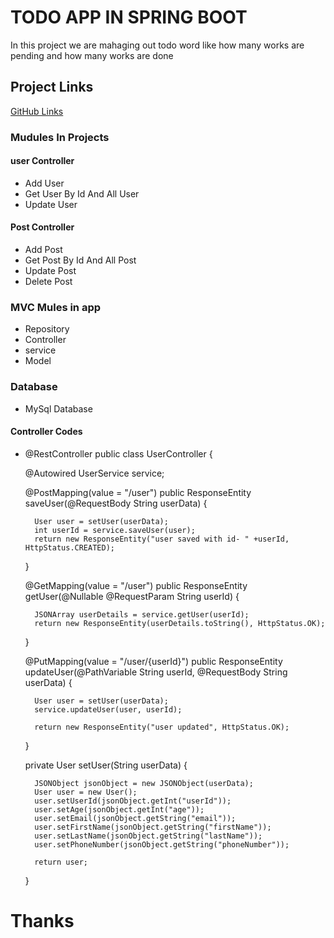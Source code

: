 # TODO APP IN SPRING BOOT

In this project we are mahaging out todo word like how many works are pending and how many works are done


## Project Links

[GitHub Links](https://github.com/laljisingh/springBoot/tree/chatApplication/todo)

### Mudules In Projects
#### user Controller
* Add User
* Get User By Id And All User
* Update User

#### Post Controller
* Add Post
* Get Post By Id And All Post
* Update Post
* Delete Post

### MVC Mules in app
- Repository
- Controller
- service
- Model
### Database
- MySql Database

#### Controller Codes
- @RestController
  public class UserController {

  @Autowired
  UserService service;

  @PostMapping(value = "/user")
  public ResponseEntity saveUser(@RequestBody String userData) {

        User user = setUser(userData);
        int userId = service.saveUser(user);
        return new ResponseEntity("user saved with id- " +userId, HttpStatus.CREATED);

  }

  @GetMapping(value = "/user")
  public ResponseEntity<String> getUser(@Nullable @RequestParam String userId) {

        JSONArray userDetails = service.getUser(userId);
        return new ResponseEntity(userDetails.toString(), HttpStatus.OK);
  }



    @PutMapping(value = "/user/{userId}")
    public ResponseEntity<String> updateUser(@PathVariable String userId, @RequestBody String userData) {

        User user = setUser(userData);
        service.updateUser(user, userId);

        return new ResponseEntity("user updated", HttpStatus.OK);

    }


    private User setUser(String userData) {

        JSONObject jsonObject = new JSONObject(userData);
        User user = new User();
        user.setUserId(jsonObject.getInt("userId"));
        user.setAge(jsonObject.getInt("age"));
        user.setEmail(jsonObject.getString("email"));
        user.setFirstName(jsonObject.getString("firstName"));
        user.setLastName(jsonObject.getString("lastName"));
        user.setPhoneNumber(jsonObject.getString("phoneNumber"));

        return user;

    }



#                    Thanks